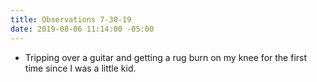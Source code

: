 ```yaml
---
title: Observations 7-30-19
date: 2019-08-06 11:14:00 -05:00
---
```


- Tripping over a guitar and getting a rug burn on my knee for the first time since I was a little kid.
